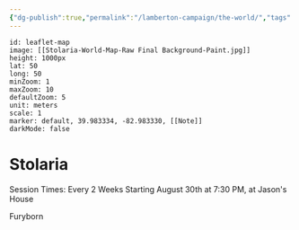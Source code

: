 ```yaml
---
{"dg-publish":true,"permalink":"/lamberton-campaign/the-world/","tags":"gardenEntry","dgHomeLink":true,"dgPassFrontmatter":false}
---
```


```leaflet
id: leaflet-map
image: [[Stolaria-World-Map-Raw Final Background-Paint.jpg]]
height: 1000px
lat: 50
long: 50
minZoom: 1
maxZoom: 10
defaultZoom: 5
unit: meters
scale: 1
marker: default, 39.983334, -82.983330, [[Note]]
darkMode: false
```

# Stolaria
Session Times: Every 2 Weeks Starting August 30th at 7:30 PM, at Jason's House 

Furyborn